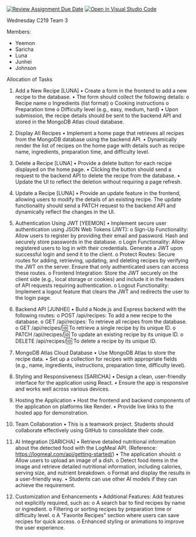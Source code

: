 [![Review Assignment Due Date](https://classroom.github.com/assets/deadline-readme-button-22041afd0340ce965d47ae6ef1cefeee28c7c493a6346c4f15d667ab976d596c.svg)](https://classroom.github.com/a/xnpzF-jU)
[![Open in Visual Studio Code](https://classroom.github.com/assets/open-in-vscode-2e0aaae1b6195c2367325f4f02e2d04e9abb55f0b24a779b69b11b9e10269abc.svg)](https://classroom.github.com/online_ide?assignment_repo_id=18013037&assignment_repo_type=AssignmentRepo)

Wednesday C219 Team 3

Members:
- Yeemon
- Saricha
- Luna
- Junhei
- Johnson

Allocation of Tasks

1. Add a New Recipe     [LUNA]
    • Create a form in the frontend to add a new recipe to the database.
    • The form should collect the following details: 
        o Recipe name
        o Ingredients (list format)
        o Cooking instructions
        o Preparation time
        o Difficulty level (e.g., easy, medium, hard)
    • Upon submission, the recipe details should be sent to the backend API and 
    stored in the MongoDB Atlas cloud database.

2. Display All Recipes
    • Implement a home page that retrieves all recipes from the MongoDB database 
    using the backend API.
    • Dynamically render the list of recipes on the home page with details such as 
    recipe name, ingredients, preparation time, and difficulty level.

3. Delete a Recipe      [LUNA]
    • Provide a delete button for each recipe displayed on the home page.
    • Clicking the button should send a request to the backend API to delete the recipe 
    from the database.
    • Update the UI to reflect the deletion without requiring a page refresh.

4. Update a Recipe     [LUNA]
    • Provide an update feature in the frontend, allowing users to modify the details of 
    an existing recipe. The update functionality should send a PATCH request to the 
    backend API and dynamically reflect the changes in the UI.

5. Authentication Using JWT     [YEEMON]
    • Implement secure user authentication using JSON Web Tokens (JWT): 
        o Sign-Up Functionality: Allow users to register by providing their email 
        and password. Hash and securely store passwords in the database.
        o Login Functionality: Allow registered users to log in with their 
        credentials. Generate a JWT upon successful login and send it to the 
        client.
        o Protect Routes: Secure routes for adding, retrieving, updating, and 
        deleting recipes by verifying the JWT on the server. Ensure that only 
        authenticated users can access these routes.
        o Frontend Integration: Store the JWT securely on the client side (e.g., 
        local storage or cookies) and include it in the headers of API requests 
        requiring authentication.
        o Logout Functionality: Implement a logout feature that clears the JWT and 
        redirects the user to the login page.

6. Backend API      [JUNHEI]
    • Build a Node.js and Express backend with the following routes: 
        o POST /api/recipes: To add a new recipe to the database.
        o GET /api/recipes: To retrieve all recipes from the database.
        o GET /api/recipes/:id: To retrieve a single recipe by its unique ID.
        o PATCH /api/recipes/:id: To update an existing recipe by its unique ID.
        o DELETE /api/recipes/:id: To delete a recipe by its unique ID.

7. MongoDB Atlas Cloud Database
    • Use MongoDB Atlas to store the recipe data.
    • Set up a collection for recipes with appropriate fields (e.g., name, ingredients, 
    instructions, preparation time, difficulty level).

8. Styling and Responsiveness       [SARICHA]
    • Design a clean, user-friendly interface for the application using React.
    • Ensure the app is responsive and works well across various devices.

9. Hosting the Application
    • Host the frontend and backend components of the application on platforms like 
    Render.
    • Provide live links to the hosted app for demonstration.

10. Team Collaboration
    • This is a teamwork project. Students should collaborate effectively using GitHub 
    to consolidate their code.

11. AI Integration      [SARICHA]
    • Retrieve detailed nutritional information about the detected food with the 
    LogMeal API. (Reference: https://logmeal.com/api/getting-started/) 
    • The application should: 
        o Allow users to upload an image of a dish.
        o Detect food items in the image and retrieve detailed nutritional 
        information, including calories, serving size, and nutrient breakdown.
        o Format and display the results in a user-friendly way.
    • Students can use other AI models if they can achieve the requirement.

12. Customization and Enhancements
    • Additional Features: Add features not explicitly required, such as: 
        o A search bar to find recipes by name or ingredient.
        o Filtering or sorting recipes by preparation time or difficulty level.
        o A "Favorite Recipes" section where users can save recipes for quick 
        access.
        o Enhanced styling or animations to improve the user experience.
